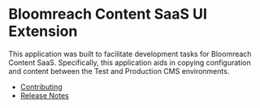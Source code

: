 # Bloomreach Content SaaS UI Extension

This application was built to facilitate development tasks for Bloomreach Content SaaS. Specifically, this application aids in copying configuration and content between the Test and Production CMS environments.

- [Contributing](/CONTRIBUTING.md)
- [Release Notes](/CHANGELOG.md)
